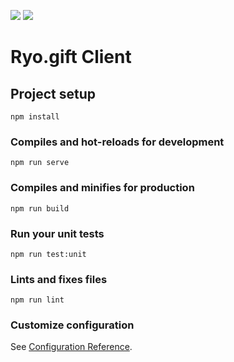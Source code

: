 <a href="https://codeclimate.com/github/ryogift/ryogift-client/maintainability"><img src="https://api.codeclimate.com/v1/badges/fdb92c691ff6da07244b/maintainability" /></a>
<a href="https://codeclimate.com/github/ryogift/ryogift-client/test_coverage"><img src="https://api.codeclimate.com/v1/badges/fdb92c691ff6da07244b/test_coverage" /></a>
# Ryo.gift Client

## Project setup
```
npm install
```

### Compiles and hot-reloads for development
```
npm run serve
```

### Compiles and minifies for production
```
npm run build
```

### Run your unit tests
```
npm run test:unit
```

### Lints and fixes files
```
npm run lint
```

### Customize configuration
See [Configuration Reference](https://cli.vuejs.org/config/).
